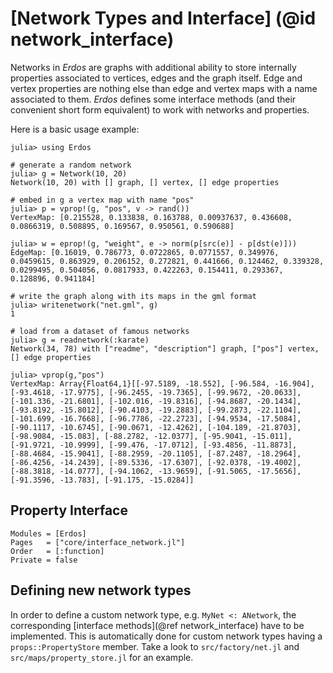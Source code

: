 # [Network Types and Interface] (@id network_interface)
Networks in *Erdos* are graphs with additional ability to store internally
properties associated to vertices, edges and the graph itself.
Edge and vertex properties are nothing else than edge and vertex maps with
a name associated to them. *Erdos* defines some interface methods (and their
convenient short form equivalent) to work with networks and properties.

Here is a basic usage example:
```juliarepl
julia> using Erdos

# generate a random network
julia> g = Network(10, 20)
Network(10, 20) with [] graph, [] vertex, [] edge properties

# embed in g a vertex map with name "pos"
julia> p = vprop!(g, "pos", v -> rand())
VertexMap: [0.215528, 0.133838, 0.163788, 0.00937637, 0.436608, 0.0866319, 0.508895, 0.169567, 0.950561, 0.590688]

julia> w = eprop!(g, "weight", e -> norm(p[src(e)] - p[dst(e)]))
EdgeMap: [0.16019, 0.786773, 0.0722865, 0.0771557, 0.349976, 0.0459615, 0.863929, 0.206152, 0.272821, 0.441666, 0.124462, 0.339328, 0.0299495, 0.504056, 0.0817933, 0.422263, 0.154411, 0.293367, 0.128896, 0.941184]

# write the graph along with its maps in the gml format
julia> writenetwork("net.gml", g)
1

# load from a dataset of famous networks
julia> g = readnetwork(:karate)
Network(34, 78) with ["readme", "description"] graph, ["pos"] vertex, [] edge properties

julia> vprop(g,"pos")
VertexMap: Array{Float64,1}[[-97.5189, -18.552], [-96.584, -16.904], [-93.4618, -17.9775], [-96.2455, -19.7365], [-99.9672, -20.0633], [-101.336, -21.6801], [-102.016, -19.8316], [-94.8687, -20.1434], [-93.8192, -15.8012], [-90.4103, -19.2883], [-99.2873, -22.1104], [-101.699, -16.7668], [-96.7786, -22.2723], [-94.9534, -17.5084], [-90.1117, -10.6745], [-90.0671, -12.4262], [-104.189, -21.8703], [-98.9084, -15.083], [-88.2782, -12.0377], [-95.9041, -15.011], [-91.9721, -10.9999], [-99.476, -17.0712], [-93.4856, -11.8873], [-88.4684, -15.9041], [-88.2959, -20.1105], [-87.2487, -18.2964], [-86.4256, -14.2439], [-89.5336, -17.6307], [-92.0378, -19.4002], [-88.3818, -14.0777], [-94.1062, -13.9659], [-91.5065, -17.5656], [-91.3596, -13.783], [-91.175, -15.0284]]
```

## Property Interface

```@autodocs
Modules = [Erdos]
Pages   = ["core/interface_network.jl"]
Order   = [:function]
Private = false
```

## Defining new network types
In order to define a custom network type, e.g. `MyNet <: ANetwork`, the corresponding
[interface methods](@ref network_interface)  have to be implemented.
This is automatically done for custom network types having a `props::PropertyStore`
member. Take a look to `src/factory/net.jl` and `src/maps/property_store.jl` for an example.
